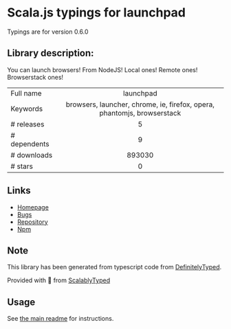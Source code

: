 
# Scala.js typings for launchpad

Typings are for version 0.6.0

## Library description:
You can launch browsers! From NodeJS! Local ones! Remote ones! Browserstack ones!

|                    |                 |
| ------------------ | :-------------: |
| Full name          | launchpad |
| Keywords           | browsers, launcher, chrome, ie, firefox, opera, phantomjs, browserstack |
| # releases         | 5 |
| # dependents       | 9 |
| # downloads        | 893030 |
| # stars            | 0 |

## Links
- [Homepage](https://github.com/bitovi/launchpad)
- [Bugs](https://github.com/bitovi/launchpad/issues)
- [Repository](https://github.com/bitovi/launchpad)
- [Npm](https://www.npmjs.com/package/launchpad)
    


## Note
This library has been generated from typescript code from [DefinitelyTyped](https://definitelytyped.org).

Provided with :purple_heart: from [ScalablyTyped](https://github.com/oyvindberg/ScalablyTyped)

## Usage
See [the main readme](../../readme.md) for instructions.


